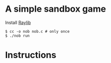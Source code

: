 # A simple sandbox game

Install [Raylib](https://www.raylib.com/)

```console
$ cc -o nob nob.c # only once
$ ./nob run
```

# Instructions
